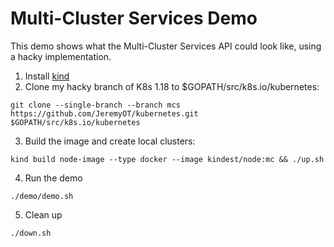 # Multi-Cluster Services Demo

This demo shows what the Multi-Cluster Services API could look like, using a
hacky implementation.

1. Install [kind](https://kind.sigs.k8s.io/docs/user/quick-start/)
2. Clone my hacky branch of K8s 1.18 to $GOPATH/src/k8s.io/kubernetes:
```
git clone --single-branch --branch mcs https://github.com/JeremyOT/kubernetes.git $GOPATH/src/k8s.io/kubernetes
```
3. Build the image and create local clusters:
```
kind build node-image --type docker --image kindest/node:mc && ./up.sh
```
4. Run the demo
```
./demo/demo.sh
```
5. Clean up
```
./down.sh
```
